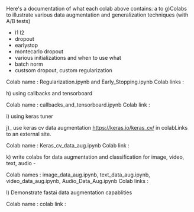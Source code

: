 Here's a documentation of what each colab above contains: 
a to g)Colabs to illustrate various data augmentation and generalization techniques (with A/B tests)
- l1 l2
- dropout
- earlystop
- montecarlo dropout
- various initializations and when to use what
- batch norm
- custsom dropout, custom regularization

Colab name : Regularization.ipynb and Early_Stopping.ipynb
Colab links : 


h) using callbacks and tensorboard 

Colab name : callbacks_and_tensorboard.ipynb
Colab link : 

i) using keras tuner

 

j)_ use keras cv data augmentation https://keras.io/keras_cv/ in colabLinks to an external site.

Colab name : Keras_cv_data_aug.ipynb
Colab link : 

k) write colabs for data augmentation and classification  for image, video, text, audio -

Colab names : image_data_aug.ipynb, text_data_aug.ipynb, video_data_aug.ipynb, Audio_Data_Aug.ipynb
Colab links : 

l) Demonstrate fastai data augmentation capablities 

Colab name :
colab link : 
